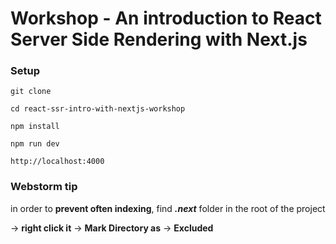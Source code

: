 # Workshop - An introduction to React Server Side Rendering with Next.js

### Setup
```
git clone

cd react-ssr-intro-with-nextjs-workshop

npm install

npm run dev

http://localhost:4000
```

### Webstorm tip
in order to **prevent often indexing**, find **_.next_** folder in the root of the project
 
 -> **right click it** -> **Mark Directory as** -> **Excluded**

